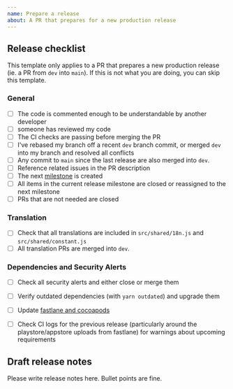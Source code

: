 ```yaml
---
name: Prepare a release
about: A PR that prepares for a new production release
---
```


## Release checklist

This template only applies to a PR that prepares a new production release (ie. a PR from `dev` into `main`).
If this is not what you are doing, you can skip this template.

### General
- [ ] The code is commented enough to be understandable by another developer
- [ ] someone has reviewed my code
- [ ] The CI checks are passing before merging the PR
- [ ] I've rebased my branch off a recent `dev` branch commit, or merged `dev` into my branch and resolved all conflicts
- [ ] Any commit to `main` since the last release are also merged into `dev`.
- [ ] Reference related issues in the PR description
- [ ] The next [milestone](https://github.com/mapswipe/mapswipe/milestones) is created
- [ ] All items in the current release milestone are closed or reassigned to the next milestone
- [ ] PRs that are not needed are closed

### Translation
- [ ] Check that all translations are included in `src/shared/18n.js` and `src/shared/constant.js`
- [ ] All translation PRs are merged into `dev`.

### Dependencies and Security Alerts
- [ ] Check all security alerts and either close or merge them
- [ ] Verify outdated dependencies (with `yarn outdated`) and upgrade them
- [ ] Update [fastlane and cocoapods](docs/upgrading_dependencies.md)
- [ ] Check CI logs for the previous release (particularly around the playstore/appstore uploads from fastlane) for
  warnings about upcoming requirements


## Draft release notes

Please write release notes here. Bullet points are fine.

